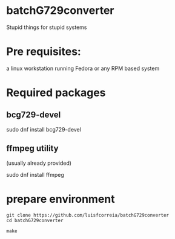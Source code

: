 # batchG729converter
Stupid things for stupid systems

# Pre requisites:

a linux workstation running Fedora or any RPM based system


# Required packages

## bcg729-devel
sudo dnf install bcg729-devel

## ffmpeg utility

(usually already provided)

sudo dnf install ffmpeg


# prepare environment

```
git clone https://github.com/luisfcorreia/batchG729converter
cd batchG729converter

make



```